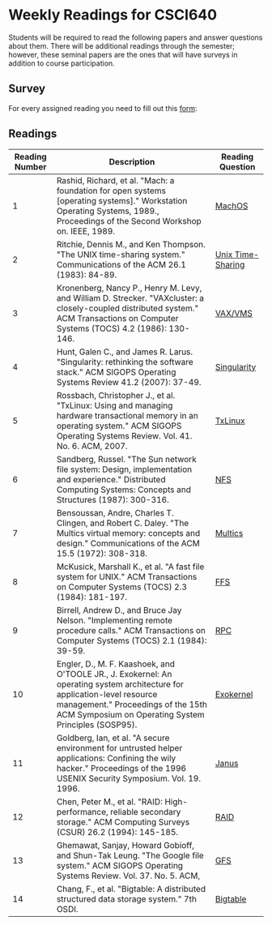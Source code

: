 # Weekly Readings for CSCI640

Students will be required to read the following papers and answer questions about them. There will be additional readings through the semester; however, these seminal papers are the ones that will have surveys in addition to course participation.

## Survey

For every assigned reading you need to fill out this [form](https://forms.gle/tYy9mHVakufE3bpa8):

## Readings

| Reading Number |Description | Reading Question |
|----------------|--------------------------------------------------------------------------------------------------------------------------------------------------------------------------------------------------|-------------------|
| 1              | Rashid, Richard, et al.  "Mach: a foundation for open systems [operating systems]."  Workstation Operating Systems, 1989.,  Proceedings of the Second Workshop on. IEEE, 1989.                                           | [MachOS](https://forms.gle/tYy9mHVakufE3bpa8) | 
| 2              | Ritchie, Dennis M., and Ken Thompson.  "The UNIX time-sharing system."  Communications of the ACM 26.1 (1983): 84-89.  | [Unix Time-Sharing](https://forms.gle/tYy9mHVakufE3bpa8) |
| 3              | Kronenberg, Nancy P., Henry M. Levy, and William D. Strecker.  "VAXcluster: a closely-coupled distributed system."  ACM Transactions on Computer Systems (TOCS) 4.2 (1986): 130-146.  | [VAX/VMS](https://forms.gle/tYy9mHVakufE3bpa8) | 
| 4              | Hunt, Galen C., and James R. Larus.  "Singularity: rethinking the software stack."  ACM SIGOPS Operating Systems Review 41.2 (2007): 37-49.| [Singularity](https://forms.gle/tYy9mHVakufE3bpa8) | 
| 5              | Rossbach, Christopher J., et al.  "TxLinux: Using and managing hardware transactional memory in an operating system."  ACM SIGOPS Operating Systems Review. Vol. 41. No. 6. ACM, 2007.  | [TxLinux](https://forms.gle/tYy9mHVakufE3bpa8) | 
| 6              | Sandberg, Russel.  "The Sun network file system: Design, implementation and experience."  Distributed Computing Systems: Concepts and Structures (1987): 300-316. | [NFS](https://forms.gle/tYy9mHVakufE3bpa8) | 
| 7              | Bensoussan, Andre, Charles T. Clingen,  and Robert C. Daley.  "The Multics virtual memory: concepts and design."  Communications of the ACM 15.5 (1972): 308-318.  | [Multics](https://forms.gle/tYy9mHVakufE3bpa8) | 
| 8              | McKusick, Marshall K., et al. "A fast file system for UNIX."  ACM Transactions on Computer Systems (TOCS) 2.3 (1984): 181-197.  | [FFS](https://forms.gle/tYy9mHVakufE3bpa8) | 
| 9              | Birrell, Andrew D., and Bruce Jay Nelson.  "Implementing remote procedure calls."  ACM Transactions on Computer Systems (TOCS) 2.1 (1984): 39-59.  | [RPC](https://forms.gle/tYy9mHVakufE3bpa8) | 
| 10             | Engler, D., M. F. Kaashoek, and O'TOOLE JR., J.  Exokernel: An operating system architecture for application-level resource management."  Proceedings of the 15th ACM Symposium on Operating System Principles (SOSP95). | [Exokernel](https://forms.gle/tYy9mHVakufE3bpa8) | 
| 11             | Goldberg, Ian, et al.  "A secure environment for untrusted helper applications: Confining the wily hacker."  Proceedings of the 1996 USENIX Security Symposium. Vol. 19. 1996.  | [Janus](https://forms.gle/tYy9mHVakufE3bpa8) | 
| 12             | Chen, Peter M., et al.  "RAID: High-performance, reliable secondary storage."  ACM Computing Surveys (CSUR) 26.2 (1994): 145-185.  | [RAID](https://forms.gle/tYy9mHVakufE3bpa8) | 
| 13             | Ghemawat, Sanjay, Howard Gobioff, and Shun-Tak Leung.  "The Google file system."  ACM SIGOPS Operating Systems Review. Vol. 37. No. 5. ACM, |[GFS](https://forms.gle/tYy9mHVakufE3bpa8) | 
| 14             | Chang, F., et al.  "Bigtable: A distributed structured data storage system."  7th OSDI.  | [Bigtable](https://forms.gle/tYy9mHVakufE3bpa8) | 